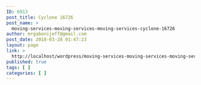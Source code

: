 ```yaml
---
ID: 6913
post_title: Cyclone 16726
post_name: >
  moving-services-moving-services-moving-services-cyclone-16726
author: mrgabonijeff@gmail.com
post_date: 2018-03-28 01:47:23
layout: page
link: >
  http://localhost/wordpress/moving-services-moving-services-moving-services-cyclone-16726/
published: true
tags: [ ]
categories: [ ]
---
```

